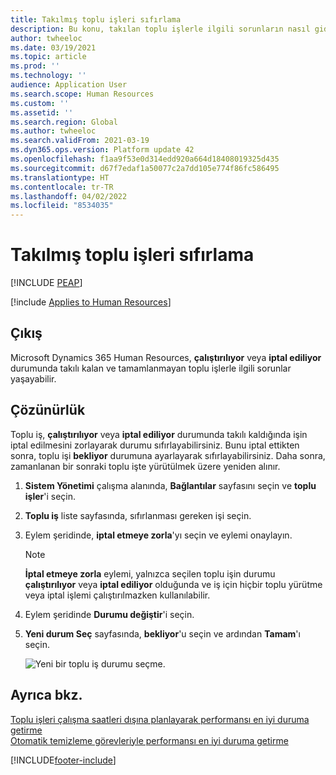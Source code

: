 ```yaml
---
title: Takılmış toplu işleri sıfırlama
description: Bu konu, takılan toplu işlerle ilgili sorunların nasıl giderileceğini açıklamaktadır.
author: twheeloc
ms.date: 03/19/2021
ms.topic: article
ms.prod: ''
ms.technology: ''
audience: Application User
ms.search.scope: Human Resources
ms.custom: ''
ms.assetid: ''
ms.search.region: Global
ms.author: twheeloc
ms.search.validFrom: 2021-03-19
ms.dyn365.ops.version: Platform update 42
ms.openlocfilehash: f1aa9f53e0d314edd920a664d18408019325d435
ms.sourcegitcommit: d67f7edaf1a50077c2a7dd105e774f86fc586495
ms.translationtype: HT
ms.contentlocale: tr-TR
ms.lasthandoff: 04/02/2022
ms.locfileid: "8534035"
---
```

# <a name="reset-stuck-batch-jobs"></a>Takılmış toplu işleri sıfırlama


[!INCLUDE [PEAP](../includes/peap-2.md)]

[!include [Applies to Human Resources](../includes/applies-to-hr.md)]

## <a name="issue"></a>Çıkış

Microsoft Dynamics 365 Human Resources, **çalıştırılıyor** veya **iptal ediliyor** durumunda takılı kalan ve tamamlanmayan toplu işlerle ilgili sorunlar yaşayabilir.

## <a name="resolution"></a>Çözünürlük

Toplu iş, **çalıştırılıyor** veya **iptal ediliyor** durumunda takılı kaldığında işin iptal edilmesini zorlayarak durumu sıfırlayabilirsiniz. Bunu iptal ettikten sonra, toplu işi **bekliyor** durumuna ayarlayarak sıfırlayabilirsiniz. Daha sonra, zamanlanan bir sonraki toplu işte yürütülmek üzere yeniden alınır.

1. **Sistem Yönetimi** çalışma alanında, **Bağlantılar** sayfasını seçin ve **toplu işler**'i seçin.

2. **Toplu iş** liste sayfasında, sıfırlanması gereken işi seçin.

3. Eylem şeridinde, **iptal etmeye zorla**'yı seçin ve eylemi onaylayın.

   > [!NOTE]
   > **İptal etmeye zorla** eylemi, yalnızca seçilen toplu işin durumu **çalıştırılıyor** veya **iptal ediliyor** olduğunda ve iş için hiçbir toplu yürütme veya iptal işlemi çalıştırılmazken kullanılabilir.

4. Eylem şeridinde **Durumu değiştir**'i seçin.

5. **Yeni durum Seç** sayfasında, **bekliyor**'u seçin ve ardından **Tamam**'ı seçin.

   ![Yeni bir toplu iş durumu seçme.](./media/hr-admin-reset-batch-job-status.png)

## <a name="see-also"></a>Ayrıca bkz.

[Toplu işleri çalışma saatleri dışına planlayarak performansı en iyi duruma getirme](hr-admin-troubleshooting-batch-jobs.md)<br>
[Otomatik temizleme görevleriyle performansı en iyi duruma getirme](hr-admin-troubleshooting-batch-history.md)


[!INCLUDE[footer-include](../includes/footer-banner.md)]
